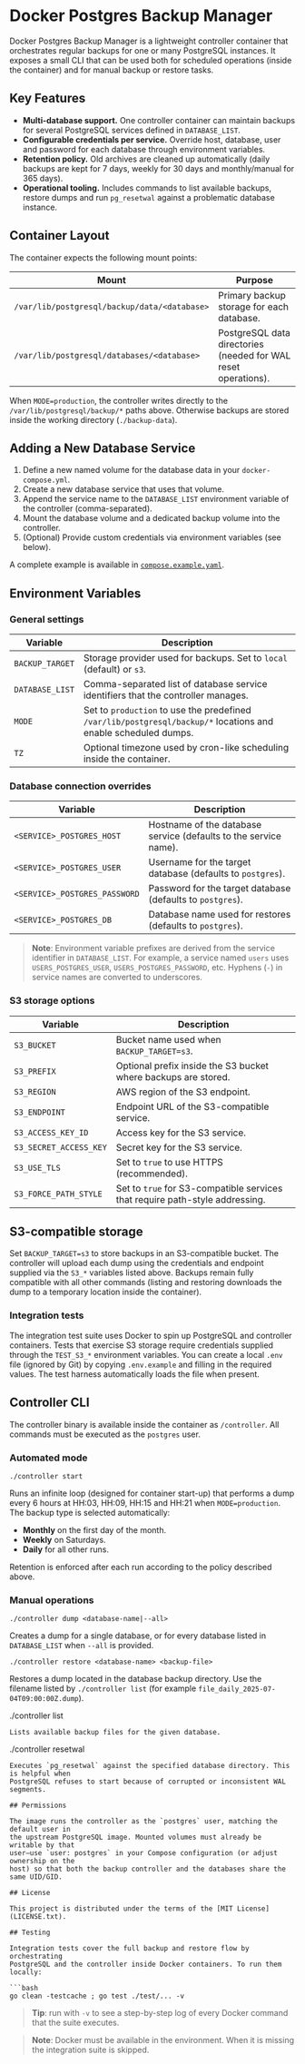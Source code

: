 # Docker Postgres Backup Manager

Docker Postgres Backup Manager is a lightweight controller container that orchestrates
regular backups for one or many PostgreSQL instances. It exposes a small CLI that can
be used both for scheduled operations (inside the container) and for manual backup or
restore tasks.

## Key Features

- **Multi-database support.** One controller container can maintain backups for
  several PostgreSQL services defined in `DATABASE_LIST`.
- **Configurable credentials per service.** Override host, database, user and password
  for each database through environment variables.
- **Retention policy.** Old archives are cleaned up automatically (daily backups are
  kept for 7 days, weekly for 30 days and monthly/manual for 365 days).
- **Operational tooling.** Includes commands to list available backups, restore dumps
  and run `pg_resetwal` against a problematic database instance.

## Container Layout

The container expects the following mount points:

| Mount | Purpose |
| --- | --- |
| `/var/lib/postgresql/backup/data/<database>` | Primary backup storage for each database. |
| `/var/lib/postgresql/databases/<database>` | PostgreSQL data directories (needed for WAL reset operations). |

When `MODE=production`, the controller writes directly to the `/var/lib/postgresql/backup/*`
paths above. Otherwise backups are stored inside the working directory (`./backup-data`).

## Adding a New Database Service

1. Define a new named volume for the database data in your `docker-compose.yml`.
2. Create a new database service that uses that volume.
3. Append the service name to the `DATABASE_LIST` environment variable of the
   controller (comma-separated).
4. Mount the database volume and a dedicated backup volume into the controller.
5. (Optional) Provide custom credentials via environment variables (see below).

A complete example is available in [`compose.example.yaml`](compose.example.yaml).

## Environment Variables

### General settings

| Variable | Description |
| --- | --- |
| `BACKUP_TARGET` | Storage provider used for backups. Set to `local` (default) or `s3`. |
| `DATABASE_LIST` | Comma-separated list of database service identifiers that the controller manages. |
| `MODE` | Set to `production` to use the predefined `/var/lib/postgresql/backup/*` locations and enable scheduled dumps. |
| `TZ` | Optional timezone used by cron-like scheduling inside the container. |

### Database connection overrides

| Variable | Description |
| --- | --- |
| `<SERVICE>_POSTGRES_HOST` | Hostname of the database service (defaults to the service name). |
| `<SERVICE>_POSTGRES_USER` | Username for the target database (defaults to `postgres`). |
| `<SERVICE>_POSTGRES_PASSWORD` | Password for the target database (defaults to `postgres`). |
| `<SERVICE>_POSTGRES_DB` | Database name used for restores (defaults to `postgres`). |

> **Note**: Environment variable prefixes are derived from the service identifier in
> `DATABASE_LIST`. For example, a service named `users` uses `USERS_POSTGRES_USER`,
> `USERS_POSTGRES_PASSWORD`, etc. Hyphens (`-`) in service names are converted to underscores.

### S3 storage options

| Variable | Description |
| --- | --- |
| `S3_BUCKET` | Bucket name used when `BACKUP_TARGET=s3`. |
| `S3_PREFIX` | Optional prefix inside the S3 bucket where backups are stored. |
| `S3_REGION` | AWS region of the S3 endpoint. |
| `S3_ENDPOINT` | Endpoint URL of the S3-compatible service. |
| `S3_ACCESS_KEY_ID` | Access key for the S3 service. |
| `S3_SECRET_ACCESS_KEY` | Secret key for the S3 service. |
| `S3_USE_TLS` | Set to `true` to use HTTPS (recommended). |
| `S3_FORCE_PATH_STYLE` | Set to `true` for S3-compatible services that require path-style addressing. |

## S3-compatible storage

Set `BACKUP_TARGET=s3` to store backups in an S3-compatible bucket. The controller will
upload each dump using the credentials and endpoint supplied via the `S3_*` variables
listed above. Backups remain fully compatible with all other commands (listing and
restoring downloads the dump to a temporary location inside the container).

### Integration tests

The integration test suite uses Docker to spin up PostgreSQL and controller containers.
Tests that exercise S3 storage require credentials supplied through the `TEST_S3_*`
environment variables. You can create a local `.env` file (ignored by Git) by copying
`.env.example` and filling in the required values. The test harness automatically loads
the file when present.

## Controller CLI

The controller binary is available inside the container as `/controller`. All commands
must be executed as the `postgres` user.

### Automated mode

```
./controller start
```

Runs an infinite loop (designed for container start-up) that performs a dump every
6 hours at HH:03, HH:09, HH:15 and HH:21 when `MODE=production`. The backup type is
selected automatically:

- **Monthly** on the first day of the month.
- **Weekly** on Saturdays.
- **Daily** for all other runs.

Retention is enforced after each run according to the policy described above.

### Manual operations

```
./controller dump <database-name|--all>
```
Creates a dump for a single database, or for every database listed in `DATABASE_LIST`
when `--all` is provided.

```
./controller restore <database-name> <backup-file>
```
Restores a dump located in the database backup directory. Use the filename listed by
`./controller list` (for example `file_daily_2025-07-04T09:00:00Z.dump`).

./controller list <database-name>
```
Lists available backup files for the given database.

```
./controller resetwal <database-name>
```
Executes `pg_resetwal` against the specified database directory. This is helpful when
PostgreSQL refuses to start because of corrupted or inconsistent WAL segments.

## Permissions

The image runs the controller as the `postgres` user, matching the default user in
the upstream PostgreSQL image. Mounted volumes must already be writable by that
user—use `user: postgres` in your Compose configuration (or adjust ownership on the
host) so that both the backup controller and the databases share the same UID/GID.

## License

This project is distributed under the terms of the [MIT License](LICENSE.txt).

## Testing

Integration tests cover the full backup and restore flow by orchestrating
PostgreSQL and the controller inside Docker containers. To run them locally:

```bash
go clean -testcache ; go test ./test/... -v
```

> **Tip**: run with `-v` to see a step-by-step log of every Docker command that the
> suite executes.

> **Note**: Docker must be available in the environment. When it is missing the
> integration suite is skipped.
